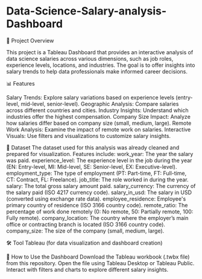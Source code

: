 # Data-Science-Salary-analysis-Dashboard

📌 Project Overview

This project is a Tableau Dashboard that provides an interactive analysis of data science salaries across various dimensions, such as job roles, experience levels, locations, and industries. The goal is to offer insights into salary trends to help data professionals make informed career decisions.

📊 Features

Salary Trends: Explore salary variations based on experience levels (entry-level, mid-level, senior-level).
Geographic Analysis: Compare salaries across different countries and cities.
Industry Insights: Understand which industries offer the highest compensation.
Company Size Impact: Analyze how salaries differ based on company size (small, medium, large).
Remote Work Analysis: Examine the impact of remote work on salaries.
Interactive Visuals: Use filters and visualizations to customize salary insights.

📂 Dataset
The dataset used for this analysis was already cleaned and prepared for visualization.
Features include:
work_year: The year the salary was paid.
experience_level: The experience level in the job during the year (EN: Entry-level, MI: Mid-level, SE: Senior-level, EX: Executive-level).
employment_type: The type of employment (PT: Part-time, FT: Full-time, CT: Contract, FL: Freelance).
job_title: The role worked in during the year.
salary: The total gross salary amount paid.
salary_currency: The currency of the salary paid (ISO 4217 currency code).
salary_in_usd: The salary in USD (converted using exchange rate data).
employee_residence: Employee's primary country of residence (ISO 3166 country code).
remote_ratio: The percentage of work done remotely (0: No remote, 50: Partially remote, 100: Fully remote).
company_location: The country where the employer’s main office or contracting branch is located (ISO 3166 country code).
company_size: The size of the company (small, medium, large).

🛠 Tool
Tableau (for data visualization and dashboard creation)

🚀 How to Use the Dashboard
Download the Tableau workbook (.twbx file) from this repository.
Open the file using Tableau Desktop or Tableau Public.
Interact with filters and charts to explore different salary insights.
